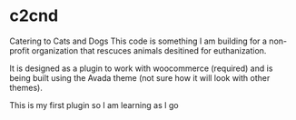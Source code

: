 # c2cnd
Catering to Cats and Dogs
This code is something I am building for a non-profit organization that rescuces animals desitined for euthanization.

It is designed as a plugin to work with woocommerce (required) and is being built using the Avada theme (not sure how it will look with other themes).

This is my first plugin so I am learning as I go
